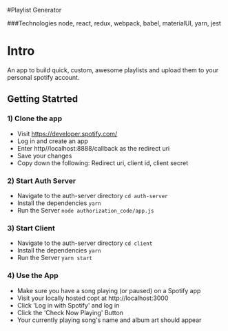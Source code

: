 #Playlist Generator

###Technologies
node, react, redux, webpack, babel, materialUI, yarn, jest

# Intro

An app to build quick, custom, awesome playlists and upload them to your personal spotify account.

## Getting Statrted

### 1) Clone the app

- Visit https://developer.spotify.com/
- Log in and create an app
- Enter http//localhost:8888/callback as the redirect uri
- Save your changes
- Copy down the following: Redirect uri, client id, client secret

### 2) Start Auth Server

- Navigate to the auth-server directory `cd auth-server`
- Install the dependencies `yarn`
- Run the Server `node authorization_code/app.js`

### 3) Start Client

- Navigate to the auth-server directory `cd client`
- Install the dependencies `yarn`
- Run the Server `yarn start`

### 4) Use the App

- Make sure you have a song playing (or paused) on a Spotify app
- Visit your locally hosted copt at http://localhost:3000
- Click 'Log in with Spotify' and log in
- Click the 'Check Now Playing' Button
- Your currently playing song's name and album art should appear
